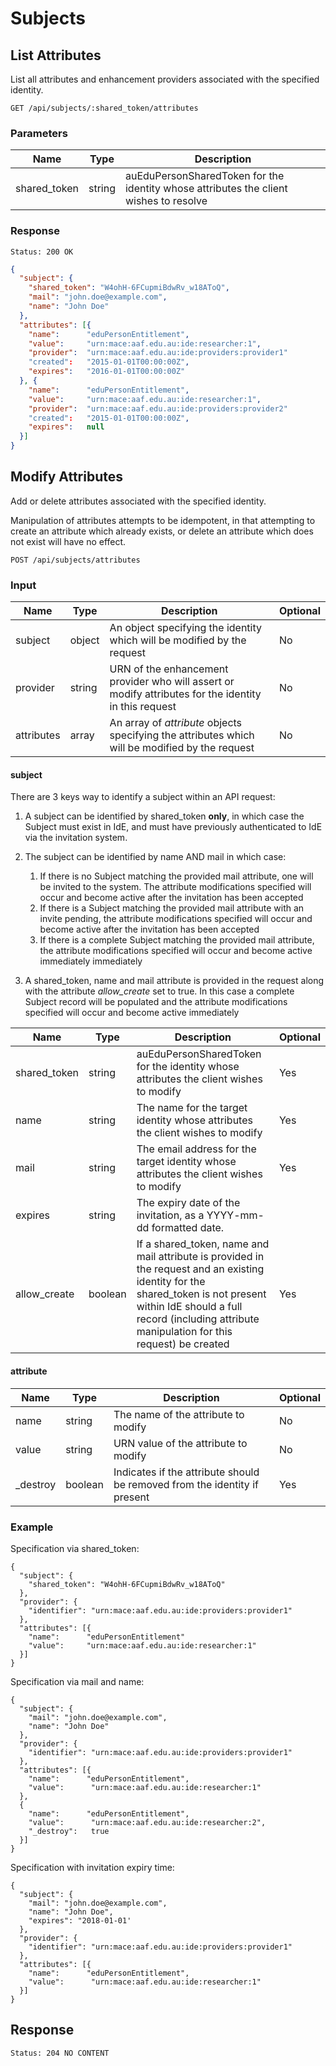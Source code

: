 # Subjects

## List Attributes

List all attributes and enhancement providers associated with the specified identity.

```
GET /api/subjects/:shared_token/attributes
```

### Parameters

| Name  | Type | Description |
|---|---|---|
| shared_token | string  | auEduPersonSharedToken for the identity whose attributes the client wishes to resolve  |

### Response

```
Status: 200 OK
```

```json
{
  "subject": {
    "shared_token": "W4ohH-6FCupmiBdwRv_w18AToQ",
    "mail": "john.doe@example.com",
    "name": "John Doe"
  },
  "attributes": [{
    "name":      "eduPersonEntitlement",
    "value":     "urn:mace:aaf.edu.au:ide:researcher:1",
    "provider":  "urn:mace:aaf.edu.au:ide:providers:provider1"
    "created":   "2015-01-01T00:00:00Z",
    "expires":   "2016-01-01T00:00:00Z"
  }, {
    "name":      "eduPersonEntitlement",
    "value":     "urn:mace:aaf.edu.au:ide:researcher:1",
    "provider":  "urn:mace:aaf.edu.au:ide:providers:provider2"
    "created":   "2015-01-01T00:00:00Z",
    "expires":   null
  }]
}
```

## Modify Attributes

Add or delete attributes associated with the specified identity.

Manipulation of attributes attempts to be idempotent, in that attempting to create an attribute which already exists, or delete an attribute which does not exist will have no effect.

```
POST /api/subjects/attributes
```

### Input

| Name | Type | Description | Optional |
|---|---|---|---|
| subject | object | An object specifying the identity which will be modified by the request | No |
| provider | string | URN of the enhancement provider who will assert or modify attributes for the identity in this request | No |
| attributes | array | An array of *attribute* objects specifying the attributes which will be modified by the request | No |

#### subject
There are 3 keys way to identify a subject within an API request:

1. A subject can be identified by shared_token **only**, in which case the Subject must exist in IdE, and must have previously authenticated to IdE via the invitation system.

1. The subject can be identified by name AND mail in which case:

    1. If there is no Subject matching the provided mail attribute, one will be invited to the system. The attribute modifications specified will occur and become active after the invitation has been accepted
    1. If there is a Subject matching the provided mail attribute with an invite pending, the attribute modifications specified will occur and become active after the invitation has been accepted
    1. If there is a complete Subject matching the provided mail attribute, the attribute modifications specified will occur and become active immediately immediately

1. A shared_token, name and mail attribute is provided in the request along with the attribute *allow_create* set to true. In this case a complete Subject record will be populated and the attribute modifications specified will occur and become active immediately

| Name | Type | Description | Optional |
|---|---|---|---|
| shared_token | string  | auEduPersonSharedToken for the identity whose attributes the client wishes to modify | Yes |
| name | string | The name for the target identity whose attributes the client wishes to modify | Yes |
| mail | string | The email address for the target identity whose attributes the client wishes to modify | Yes |
| expires | string | The expiry date of the invitation, as a YYYY-mm-dd formatted date. |
| allow_create | boolean | If a shared_token, name and mail attribute is provided in the request and an existing identity for the shared_token is not present within IdE should a full record (including attribute manipulation for this request) be created | Yes |

#### attribute

| Name | Type | Description | Optional |
|---|---|---|---|
| name | string | The name of the attribute to modify | No |
| value | string | URN value of the attribute to modify | No |
| _destroy | boolean | Indicates if the attribute should be removed from the identity if present | Yes |

### Example

Specification via shared_token:

```
{
  "subject": {
    "shared_token": "W4ohH-6FCupmiBdwRv_w18AToQ"
  },
  "provider": {
    "identifier": "urn:mace:aaf.edu.au:ide:providers:provider1"
  },
  "attributes": [{
    "name":      "eduPersonEntitlement"
    "value":     "urn:mace:aaf.edu.au:ide:researcher:1"
  }]
}
```

Specification via mail and name:

```
{
  "subject": {
    "mail": "john.doe@example.com",
    "name": "John Doe"
  },
  "provider": {
    "identifier": "urn:mace:aaf.edu.au:ide:providers:provider1"
  },
  "attributes": [{
    "name":      "eduPersonEntitlement",
    "value":      "urn:mace:aaf.edu.au:ide:researcher:1"
  },
  {
    "name":      "eduPersonEntitlement",
    "value":      "urn:mace:aaf.edu.au:ide:researcher:2",
    "_destroy":   true
  }]
}
```

Specification with invitation expiry time:

```
{
  "subject": {
    "mail": "john.doe@example.com",
    "name": "John Doe",
    "expires": "2018-01-01'
  },
  "provider": {
    "identifier": "urn:mace:aaf.edu.au:ide:providers:provider1"
  },
  "attributes": [{
    "name":      "eduPersonEntitlement",
    "value":      "urn:mace:aaf.edu.au:ide:researcher:1"
  }]
}
```

## Response

```Status: 204 NO CONTENT```
